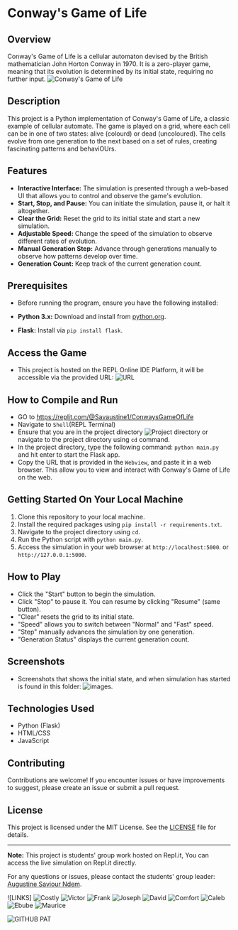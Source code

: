 # Conway's Game of Life

## Overview

Conway's Game of Life is a cellular automaton devised by the British mathematician John Horton Conway in 1970. It is a zero-player game, meaning that its evolution is determined by its initial state, requiring no further input.
![Conway's Game of Life](game_of_life_demo.gif)

## Description

This project is a Python implementation of Conway's Game of Life, a classic example of cellular automate. The game is played on a grid, where each cell can be in one of two states: alive (colourd) or dead (uncoloured). The cells evolve from one generation to the next based on a set of rules, creating fascinating patterns and behaviOUrs.

## Features

- **Interactive Interface:** The simulation is presented through a web-based UI that allows you to control and observe the game's evolution.
- **Start, Stop, and Pause:** You can initiate the simulation, pause it, or halt it altogether.
- **Clear the Grid:** Reset the grid to its initial state and start a new simulation.
- **Adjustable Speed:** Change the speed of the simulation to observe different rates of evolution.
- **Manual Generation Step:** Advance through generations manually to observe how patterns develop over time.
- **Generation Count:** Keep track of the current generation count.

## Prerequisites

- Before running the program, ensure you have the following installed:

- **Python 3.x:** Download and install from [python.org](https://www.python.org/downloads/).
- **Flask:** Install via `pip install flask`.

## Access the Game

- This project is hosted on the REPL Online IDE Platform, it will be accessible via the provided URL: ![URL](https://replit.com/@Savaustine1/ConwaysGameOfLife)

## How to Compile and Run

- GO to https://replit.com/@Savaustine1/ConwaysGameOfLife
- Navigate to `Shell`(REPL Terminal)
- Ensure that you are in the project directory ![Project directory](~/ConwaysGameOfLife$) or navigate to the project directory using `cd` command.
- In the project directory, type the following command: `python main.py` and hit enter to start the Flask app.
- Copy the URL that is provided in the `Webview`, and paste it in a web browser. This allow you to view and interact with Conway's Game of Life on the web.

## Getting Started On Your Local Machine

1. Clone this repository to your local machine.
2. Install the required packages using `pip install -r requirements.txt`.
3. Navigate to the project directory using `cd`.
3. Run the Python script with `python main.py`.
4. Access the simulation in your web browser at `http://localhost:5000`. or `http://127.0.0.1:5000`.

## How to Play

- Click the "Start" button to begin the simulation.
- Click "Stop" to pause it. You can resume by clicking "Resume" (same button).
- "Clear" resets the grid to its initial state.
- "Speed" allows you to switch between "Normal" and "Fast" speed.
- "Step" manually advances the simulation by one generation.
- "Generation Status" displays the current generation count.


## Screenshots

- Screenshots that shows the initial state, and when simulation has started is found in this folder: ![images](C:\Users\USER\ConwayGoL\images).

## Technologies Used

- Python (Flask)
- HTML/CSS
- JavaScript

## Contributing

Contributions are welcome! If you encounter issues or have improvements to suggest, please create an issue or submit a pull request.

## License

This project is licensed under the MIT License. See the [LICENSE](LICENSE) file for details.

---

**Note:** This project is students' group work hosted on Repl.it, You can access the live simulation on Repl.it directly.

For any questions or issues, please contact the students' group leader: [Augustine Saviour Ndem](https://replit.com/@Savaustine1).






  ![LINKS]
![Costly](https://replit.com/@CostlyManyo/ConwaysGameOfLife)
![Victor](https://replit.com/@VictorObia/ConwaysGameOfLife)
![Frank](https://replit.com/@frankagiande76/ConwaysGameOfLife)
![Joseph](https://replit.com/@ABDULLAHIKILISH/ConwaysGameOfLife)
![David](https://replit.com/@Achodadavid/ConwaysGameOfLife)
![Comfort](https://replit.com/@Adacomfort88/ConwaysGameOfLife)
![Caleb](https://replit.com/@garbacaleb/ConwaysGameOfLife)
![Ebube](https://replit.com/@peterchukwu63/ConwaysGameOfLife)
![Maurice](https://replit.com/@Teddyleo/ConwaysGameOfLife)

![GITHUB PAT](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)